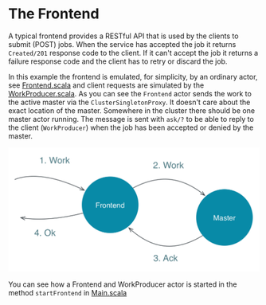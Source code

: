 # The Frontend

A typical frontend provides a RESTful API that is used by the clients to submit (POST) jobs.
When the service has accepted the job it returns `Created/201` response code to the client.
If it can't accept the job it returns a failure response code and the client has to retry or
discard the job.

In this example the frontend is emulated, for simplicity, by an ordinary actor, see
<a href="#code/src/main/scala/worker/Frontend.scala" class="shortcut">Frontend.scala</a>
and client requests are simulated by the
<a href="#code/src/main/scala/worker/WorkProducer.scala" class="shortcut">WorkProducer.scala</a>.
As you can see the `Frontend` actor sends the work to the active master via the
`ClusterSingletonProxy`. It doesn't care about the exact location of the
master. Somewhere in the cluster there should be one master actor running.
The message is sent with `ask/?` to be able to reply to the client (`WorkProducer`)
when the job has been accepted or denied by the master.

![Frontend to Master Message Flow](images/frontend-master-message-flow.png)

You can see how a Frontend and WorkProducer actor is started in the method `startFrontend`
in <a href="#code/src/main/scala/worker/Main.scala" class="shortcut">Main.scala</a>
